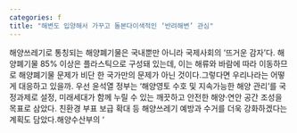 ```yaml
---
categories: f
title: "해변도 입양해서 가꾸고 돌본다이색적인 ‘반려해변’ 관심"
---
```

해양쓰레기로 통칭되는 해양폐기물은 국내뿐만 아니라 국제사회의 ‘뜨거운 감자’다. 해양폐기물 85% 이상은 플라스틱으로 구성돼 있는데, 이는 해류와 바람에 따라 이동하므로 해양폐기물 문제가 비단 한 국가만의 문제가 아닌 것이다.그렇다면 우리나라는 어떻게 대응하고 있을까. 우선 윤석열 정부는 ‘해양영토 수호 및 지속가능한 해양 관리’를 국정과제로 설정, 미래세대가 함께 누릴 수 있는 깨끗하고 안전한 해양·연안 공간 조성을 목표로 삼았다. 친환경 부표 보급 확대 등 해양쓰레기 예방과 수거를 더욱 강화하겠다는 계획도 담았다.해양수산부의 ‘